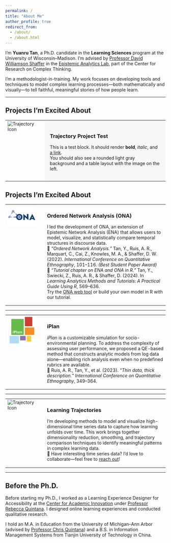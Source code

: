 ```yaml
---
permalink: /
title: "About Me"
author_profile: true
redirect_from: 
  - /about/
  - /about.html
---
```


I’m **Yuanru Tan**, a Ph.D. candidate in the **Learning Sciences** program at the University of Wisconsin–Madison. I’m advised by [Professor David Williamson Shaffer](https://edpsych.education.wisc.edu/fac-staff/williamson-shaffer-david/) in the [Epistemic Analytics Lab](https://epistemicanalytics.org/), part of the Center for Research on Complex Thinking.

I’m a methodologist-in-training. My work focuses on developing tools and techniques to model complex learning processes—both mathematically and visually—to tell faithful, meaningful stories of how people learn.

---

## Projects I’m Excited About

<table>
<tr>
<td style="width: 110px; vertical-align: top;">
  <img src="/images/trajectory-icon.png" width="90" alt="Trajectory Icon" />
</td>
<td style="background-color: #f7f7f7; border-radius: 10px; padding: 16px;">

### **Trajectory Project Test**

This is a test block. It should render **bold**, *italic*, and [a link](https://example.com).  
You should also see a rounded light gray background and a table layout with the image on the left.

</td>
</tr>
</table>


## Projects I’m Excited About

<table>
<tr>
<td style="width: 110px; vertical-align: top;">
  <img src="/images/ona-logo.png" width="90" alt="ONA Icon" />
</td>
<td>

### **Ordered Network Analysis (ONA)**

I led the development of ONA, an extension of Epistemic Network Analysis (ENA) that allows users to model, visualize, and statistically compare temporal structures in discourse data.  
📄 *“Ordered Network Analysis.”* Tan, Y., Ruis, A. R., Marquart, C., Cai, Z., Knowles, M. A., & Shaffer, D. W. (2022). *International Conference on Quantitative Ethnography*, 101–116. *(Best Student Paper Award)*  
📘 *“Tutorial chapter on ENA and ONA in R.”* Tan, Y., Swiecki, Z., Ruis, A. R., & Shaffer, D. (2024). In *Learning Analytics Methods and Tutorials: A Practical Guide Using R*, 569–636.  
Try the [ONA web tool](https://epistemicanalytics.org/tools/) or build your own model in R with our tutorial.

</td>
</tr>
</table>

---

<table>
<tr>
<td style="width: 110px; vertical-align: top;">
  <img src="/images/iplan-logo.png" width="90" alt="iPlan Icon" />
</td>
<td>

### **iPlan**

*iPlan* is a customizable simulation for socio-environmental planning. To address the complexity of assessing user performance, we proposed a QE-based method that constructs analytic models from log data alone—enabling rich analysis even when no predefined rubrics are available.  
📄 Ruis, A. R., Tan, Y., et al. (2023). *“Thin data, thick description.”* *International Conference on Quantitative Ethnography*, 349–364.

</td>
</tr>
</table>

---

<table>
<tr>
<td style="width: 110px; vertical-align: top;">
  <img src="/images/trajectory-icon.png" width="90" alt="Trajectory Icon" />
</td>
<td>

### **Learning Trajectories**

I’m developing methods to model and visualize high-dimensional time series data to capture how learning unfolds over time. This work brings together dimensionality reduction, smoothing, and trajectory comparison techniques to identify meaningful patterns in complex learning data.  
🍥 Have interesting time series data? I’d love to collaborate—feel free to [reach out](mailto:yuanru.tan@wisc.edu)!

</td>
</tr>
</table>

---

## Before the Ph.D.

Before starting my Ph.D., I worked as a Learning Experience Designer for Accessibility at the [Center for Academic Innovation](https://ai.umich.edu/) under [Professor Rebecca Quintana](https://marsal.umich.edu/directory/faculty-staff/rebecca-quintana). I designed online learning experiences and conducted qualitative research.  

I hold an M.A. in Education from the University of Michigan–Ann Arbor (advised by [Professor Chris Quintana](https://soe.umich.edu/directory/christopher-quintana)) and a B.S. in Information Management Systems from Tianjin University of Technology in China.
